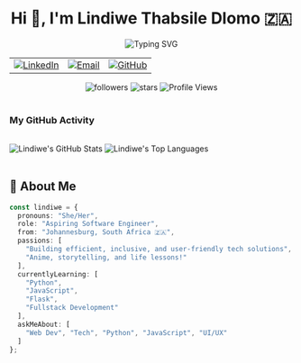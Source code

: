 # <div align="center">Hi 👋, I'm Lindiwe Thabsile Dlomo 🇿🇦</div>

<div align="center">
  <img src="https://readme-typing-svg.herokuapp.com?font=Fira+Code&weight=500&size=24&pause=1000&color=F4A7B9&center=true&vCenter=true&random=false&width=500&lines=Aspiring+Software+Engineer;Focus+on+Inclusive+Tech;Constantly+Learning" alt="Typing SVG" />
</div>

<div align="center">
  <table>
    <tr>
      <td>
        <a href="https://linkedin.com/in/lindiwe-dlomo-b50050b8/" target="_blank">
          <img src="https://custom-icon-badges.demolab.com/badge/-LinkedIn-0A66C2?style=for-the-badge&logo=linkedin&logoColor=white&labelColor=0D1117" alt="LinkedIn" />
        </a>
      </td>
      <td>
        <a href="mailto:lindiwethaby@hotmail.com">
          <img src="https://custom-icon-badges.demolab.com/badge/-Email-EA4335?style=for-the-badge&logo=mail&logoColor=white&labelColor=0D1117" alt="Email" />
        </a>
      </td>
      <td>
        <a href="https://github.com/LindiweD-Collab" target="_blank">
          <img src="https://custom-icon-badges.demolab.com/badge/-GitHub-181717?style=for-the-badge&logo=github&logoColor=white&labelColor=0D1117" alt="GitHub" />
        </a>
      </td>
    </tr>
  </table>

  <img src="https://custom-icon-badges.demolab.com/github/followers/LindiweD-Collab?color=236ad3&labelColor=0D1117&style=for-the-badge&logo=person-add&label=Followers&logoColor=white" alt="followers" />
  <img src="https://custom-icon-badges.demolab.com/github/stars/LindiweD-Collab?color=55960c&labelColor=0D1117&style=for-the-badge&logo=star&logoColor=white" alt="stars" />
  <img src="https://komarev.com/ghpvc/?username=LindiweD-Collab&color=4285F4&style=for-the-badge&label=PROFILE+VIEWS" alt="Profile Views" />
</div> 
<br>
 <div class="github-stats">
                    <h3 class="sub-section-title text-center" style="margin-bottom: 2rem;">My GitHub Activity</h3>
                    <div class="github-stats-grid">
                        <img src="https://github-readme-stats.vercel.app/api?username=LindiweD-Collab&show_icons=true&theme=radical&hide_border=true&count_private=true&bg_color=f7f7f7&title_color=333&text_color=555&icon_color=007bff" alt="Lindiwe's GitHub Stats" />
                        <img src="https://github-readme-stats.vercel.app/api/top-langs/?username=LindiweD-Collab&layout=compact&theme=radical&hide_border=true&bg_color=f7f7f7&title_color=333&text_color=555" alt="Lindiwe's Top Languages" />
                    </div>
                </div>
<br />

## 💫 About Me

```typescript
const lindiwe = {
  pronouns: "She/Her",
  role: "Aspiring Software Engineer",
  from: "Johannesburg, South Africa 🇿🇦",
  passions: [
    "Building efficient, inclusive, and user-friendly tech solutions",
    "Anime, storytelling, and life lessons!" 
  ],
  currentlyLearning: [
    "Python",
    "JavaScript",
    "Flask",
    "Fullstack Development"
  ],
  askMeAbout: [
    "Web Dev", "Tech", "Python", "JavaScript", "UI/UX"
  ]
};
